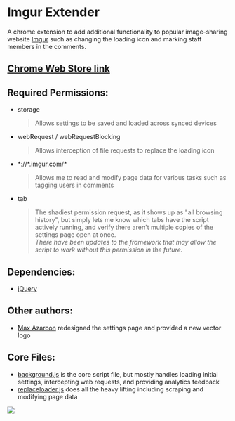 # Imgur Extender
A chrome extension to add additional functionality to popular image-sharing website [Imgur](https://imgur.com/) such as changing the loading icon and marking staff members in the comments.

## [Chrome Web Store link](https://chrome.google.com/webstore/detail/imgur-extender/gcnjboicdkemcdhcmanaokkpjhiikblf)

## Required Permissions:
  * storage
    >Allows settings to be saved and loaded across synced devices
  * webRequest / webRequestBlocking
    >Allows interception of file requests to replace the loading icon
  * &ast;://&ast;.imgur.com/&ast;
    >Allows me to read and modify page data for various tasks such as tagging users in comments
  * tab
    >The shadiest permission request, as it shows up as "all browsing history", but simply lets me know which tabs have the script actively running, and verify there aren't multiple copies of the settings page open at once.\
    *There have been updates to the framework that may allow the script to work without this permission in the future.*

## Dependencies:
  * [jQuery](https://jquery.com/)

## Other authors:
  * [Max Azarcon](https://github.com/maxazarcon) redesigned the settings page and provided a new vector logo

## Core Files:
 * [background.js](https://github.com/ZacTheHac/imgur-extender/blob/master/background.js) is the core script file, but mostly handles loading initial settings, intercepting web requests, and providing analytics feedback
 * [replaceloader.js](https://github.com/ZacTheHac/imgur-extender/blob/master/replaceloader.js) does all the heavy lifting including scraping and modifying page data

<img src="https://i.imgur.com/EBKI3wj.png">